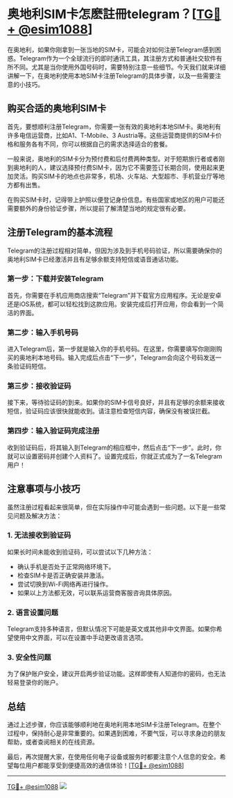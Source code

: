 # 奥地利SIM卡怎麽註冊telegram？[[TG💪+ @esim1088](https://t.me/s/esim1088)]

在奥地利，如果你刚拿到一张当地的SIM卡，可能会对如何注册Telegram感到困惑。Telegram作为一个全球流行的即时通讯工具，其注册方式和普通社交软件有所不同。尤其是当你使用外国号码时，需要特别注意一些细节。今天我们就来详细讲解一下，在奥地利使用本地SIM卡注册Telegram的具体步骤，以及一些需要注意的小技巧。

## 购买合适的奥地利SIM卡

首先，要想顺利注册Telegram，你需要一张有效的奥地利本地SIM卡。奥地利有许多电信运营商，比如A1、T-Mobile、3 Austria等。这些运营商提供的SIM卡价格和服务各有不同，你可以根据自己的需求选择适合的套餐。

一般来说，奥地利的SIM卡分为预付费和后付费两种类型。对于短期旅行者或者刚到奥地利的人，建议选择预付费SIM卡，因为它不需要签订长期合同，使用起来更加灵活。购买SIM卡的地点也非常多，机场、火车站、大型超市、手机营业厅等地方都有出售。

在购买SIM卡时，记得带上护照以便登记身份信息。有些国家或地区的用户可能还需要额外的身份验证步骤，所以提前了解清楚当地的规定很有必要。

## 注册Telegram的基本流程

Telegram的注册过程相对简单，但因为涉及到手机号码验证，所以需要确保你的奥地利SIM卡已经激活并且有足够余额支持短信或语音通话功能。

### 第一步：下载并安装Telegram

首先，你需要在手机应用商店搜索“Telegram”并下载官方应用程序。无论是安卓还是iOS系统，都可以轻松找到这款应用。安装完成后打开应用，你会看到一个简洁的界面。

### 第二步：输入手机号码

进入Telegram后，第一步就是输入你的手机号码。在这里，你需要填写你刚刚购买的奥地利本地号码。输入完成后点击“下一步”，Telegram会向这个号码发送一条验证码短信。

### 第三步：接收验证码

接下来，等待验证码的到来。如果你的SIM卡信号良好，并且有足够的余额来接收短信，验证码应该很快就能收到。请注意检查短信内容，确保没有被误拦截。

### 第四步：输入验证码完成注册

收到验证码后，将其输入到Telegram的相应框中，然后点击“下一步”。此时，你就可以设置密码并创建个人资料了。设置完成后，你就正式成为了一名Telegram用户！

## 注意事项与小技巧

虽然注册过程看起来很简单，但在实际操作中可能会遇到一些问题。以下是一些常见问题及解决方法：

### 1. 无法接收到验证码

如果长时间未能收到验证码，可以尝试以下几种方法：
- 确认手机是否处于正常网络环境下。
- 检查SIM卡是否正确安装并激活。
- 尝试切换到Wi-Fi网络再进行操作。
- 如果以上方法都无效，可以联系运营商客服咨询具体原因。

### 2. 语言设置问题

Telegram支持多种语言，但默认情况下可能是英文或其他非中文界面。如果你希望使用中文界面，可以在设置中手动更改语言选项。

### 3. 安全性问题

为了保护账户安全，建议开启两步验证功能。这样即使有人知道你的密码，也无法轻易登录你的账户。

## 总结

通过上述步骤，你应该能够顺利地在奥地利用本地SIM卡注册Telegram。在整个过程中，保持耐心是非常重要的。如果遇到困难，不要气馁，可以寻求身边的朋友帮助，或者查阅相关的在线资源。

最后，再次提醒大家，在使用任何电子设备或服务时都要注意个人信息的安全。希望每位用户都能享受到便捷高效的通信体验！[[TG💪+ @esim1088](https://t.me/s/esim1088)]

---

[TG💪+ @esim1088](https://t.me/s/esim1088) ![](https://i.postimg.cc/4NQfJmqS/Snipaste-2025-05-13-00-14-12.png)